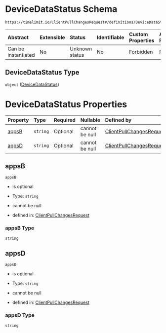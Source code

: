 # DeviceDataStatus Schema

```txt
https://timelimit.io/ClientPullChangesRequest#/definitions/DeviceDataStatus
```



| Abstract            | Extensible | Status         | Identifiable | Custom Properties | Additional Properties | Access Restrictions | Defined In                                                                                            |
| :------------------ | :--------- | :------------- | :----------- | :---------------- | :-------------------- | :------------------ | :---------------------------------------------------------------------------------------------------- |
| Can be instantiated | No         | Unknown status | No           | Forbidden         | Forbidden             | none                | [ClientPullChangesRequest.schema.json\*](ClientPullChangesRequest.schema.json "open original schema") |

## DeviceDataStatus Type

`object` ([DeviceDataStatus](clientpullchangesrequest-definitions-devicedatastatus.md))

# DeviceDataStatus Properties

| Property        | Type     | Required | Nullable       | Defined by                                                                                                                                                                                           |
| :-------------- | :------- | :------- | :------------- | :--------------------------------------------------------------------------------------------------------------------------------------------------------------------------------------------------- |
| [appsB](#appsb) | `string` | Optional | cannot be null | [ClientPullChangesRequest](clientpullchangesrequest-definitions-devicedatastatus-properties-appsb.md "https://timelimit.io/ClientPullChangesRequest#/definitions/DeviceDataStatus/properties/appsB") |
| [appsD](#appsd) | `string` | Optional | cannot be null | [ClientPullChangesRequest](clientpullchangesrequest-definitions-devicedatastatus-properties-appsd.md "https://timelimit.io/ClientPullChangesRequest#/definitions/DeviceDataStatus/properties/appsD") |

## appsB



`appsB`

*   is optional

*   Type: `string`

*   cannot be null

*   defined in: [ClientPullChangesRequest](clientpullchangesrequest-definitions-devicedatastatus-properties-appsb.md "https://timelimit.io/ClientPullChangesRequest#/definitions/DeviceDataStatus/properties/appsB")

### appsB Type

`string`

## appsD



`appsD`

*   is optional

*   Type: `string`

*   cannot be null

*   defined in: [ClientPullChangesRequest](clientpullchangesrequest-definitions-devicedatastatus-properties-appsd.md "https://timelimit.io/ClientPullChangesRequest#/definitions/DeviceDataStatus/properties/appsD")

### appsD Type

`string`
